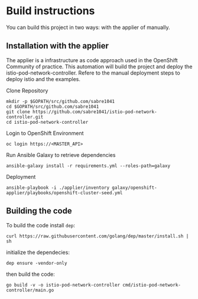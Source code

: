 # Build instructions

You can build this project in two ways: with the applier of manually.

## Installation with the applier

The applier is a infrastructure as code approach used in the OpenShift Community of practice.
This automation will build the project and deploy the istio-pod-network-controller.
Refere to the manual deployment steps to deploy istio and the examples.


Clone Repository

```
mkdir -p $GOPATH/src/github.com/sabre1041
cd $GOPATH/src/github.com/sabre1041
git clone https://github.com/sabre1041/istio-pod-network-controller.git
cd istio-pod-network-controller
```

Login to OpenShift Environment

```
oc login https://<MASTER_API>
```

Run Ansible Galaxy to retrieve dependencies

```
ansible-galaxy install -r requirements.yml --roles-path=galaxy
```

Deployment

```
ansible-playbook -i ./applier/inventory galaxy/openshift-applier/playbooks/openshift-cluster-seed.yml
```

## Building the code 

To build the code install `dep`:
```
curl https://raw.githubusercontent.com/golang/dep/master/install.sh | sh
```

initialize the dependecies:
```
dep ensure -vendor-only
```
then build the code:
```
go build -v -o istio-pod-network-controller cmd/istio-pod-network-controller/main.go
```